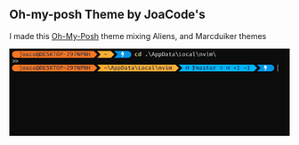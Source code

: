 ## Oh-my-posh Theme by JoaCode's
I made this [Oh-My-Posh](https://ohmyposh.dev) theme mixing Aliens, and Marcduiker themes

![oh-my-posh Theme JoaCode's](https://github.com/JoakoV3/oh-my-posh_theme/blob/main/ohmyposhtheme.png?raw=true)



